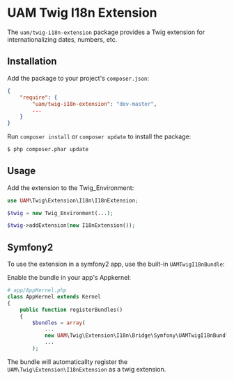 UAM Twig I18n Extension
=======================

The `uam/twig-i18n-extension` package provides a Twig extension for internationalizing dates, numbers, etc.

Installation
------------

Add the package to your project's `composer.json`:

```json
{
    "require": {
        "uam/twig-i18n-extension": "dev-master",
        ...
    }
}
```

Run `composer install` or `composer update` to install the package:

``` bash
$ php composer.phar update
```

Usage
-----
Add the extension to the Twig_Environment:

``` php
use UAM\Twig\Extension\I18n\I18nExtension;

$twig = new Twig_Environment(...);

$twig->addExtension(new I18nExtension());
```


Symfony2
--------

To use the extension in a symfony2 app, use the built-in `UAMTwigI18nBundle`:

Enable the bundle in your app's Appkernel:

``` php
# app/AppKernel.php
class AppKernel extends Kernel
{
    public function registerBundles()
    {
        $bundles = array(
            ...
            new UAM\Twig\Extension\I18n\Bridge\Symfony\UAMTwigI18nBundle(),
            ...
        );
```

The bundle will automaticallty register the `UAM\Twig\Extension\I18nExtension` as a twig extension.